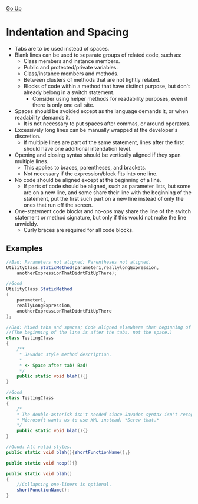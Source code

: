 [Go Up](./)

# Indentation and Spacing
* Tabs are to be used instead of spaces.
* Blank lines can be used to separate groups of related code, such as:
	* Class members and instance members.
	* Public and protected/private variables.
	* Class/instance members and methods.
	* Between clusters of methods that are not tightly related.
	* Blocks of code within a method that have distinct purpose, but don't already belong in a switch statement.
		* Consider using helper methods for readability purposes, even if there is only one call site.
* Spaces should be avoided except as the language demands it, or when readability demands it.
	* It is not necessary to put spaces after commas, or around operators.
* Excessively long lines can be manually wrapped at the developer's discretion.
	* If multiple lines are part of the same statement, lines after the first should have one additional intendation level.
* Opening and closing syntax should be vertically aligned if they span multiple lines.
	* This applies to braces, parentheses, and brackets.
	* Not necessary if the expression/block fits into one line.
* No code should be aligned except at the beginning of a line.
	* If parts of code should be aligned, such as parameter lists, but some are on a new line, and some share their line with the beginning of the statement, put the first such part on a new line instead of only the ones that run off the screen.
* One-statement code blocks and no-ops may share the line of the switch statement or method signature, but only if this would not make the line unwieldy.
	* Curly braces are required for all code blocks.

## Examples
```C#
//Bad: Parameters not aligned; Parentheses not aligned.
UtilityClass.StaticMethod(parameter1,reallylongExpression,
	anotherExpressionThatDidntFitUpThere);
```
```C#
//Good
UtilityClass.StaticMethod
(
	parameter1,
	reallyLongExpression,
	anotherExpressionThatDidntFitUpThere
);
```
```C#
//Bad: Mixed tabs and spaces; Code aligned elsewhere than beginning of line.
//(The beginning of the line is after the tabs, not the space.)
class TestingClass
{
	/**
	 * Javadoc style method description.
	 *
	 * <- Space after tab! Bad!
	 */
	public static void blah(){}
}
```
```C#
//Good
class TestingClass
{
	/*
	* The double-asterisk isn't needed since Javadoc syntax isn't recognized in the C# world.
	* Microsoft wants us to use XML instead. *Screw that.*
	*/
	public static void blah(){}
}
```
```C#
//Good: All valid styles.
public static void blah(){shortFunctionName();}

public static void noop(){}

public static void blah()
{
	//Collapsing one-liners is optional.
	shortFunctionName();
}
```